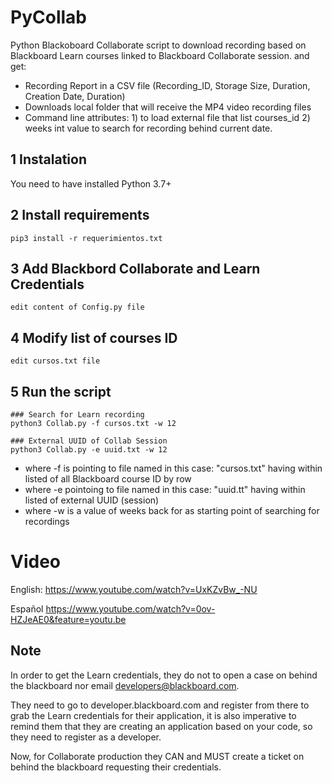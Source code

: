 # PyCollab
Python Blackoboard Collaborate script to download recording based on Blackboard Learn courses linked to Blackboard Collaborate session.
and get:
-	Recording Report in a CSV file (Recording_ID, Storage Size, Duration, Creation Date, Duration)
-	Downloads local folder that will receive the MP4 video recording files
-	Command line attributes: 1) to load external file that list courses_id   2)  weeks int value to search for recording  behind current date.




## 1 Instalation
You need to have installed Python 3.7+ 

## 2 Install requirements 
```
pip3 install -r requerimientos.txt
```

## 3 Add Blackbord Collaborate and Learn Credentials
```
edit content of Config.py file
```


## 4 Modify list of courses ID
```
edit cursos.txt file
```


## 5 Run the script

```
### Search for Learn recording 
python3 Collab.py -f cursos.txt -w 12

### External UUID of Collab Session
python3 Collab.py -e uuid.txt -w 12

```
- where -f is pointing to file named in this case: "cursos.txt" having within listed  of all Blackboard course ID by row
- where -e pointoing to file  named in this case: "uuid.tt" having within listed of external UUID (session)
- where -w is a value of weeks back for as starting point of searching for recordings

# Video
English:
https://www.youtube.com/watch?v=UxKZvBw_-NU


Español
https://www.youtube.com/watch?v=0ov-HZJeAE0&feature=youtu.be

## Note


In order to get the Learn credentials, they do not to open a case on behind the blackboard nor email developers@blackboard.com.

They need to go to developer.blackboard.com and register from there to grab the Learn credentials for their application, it is also imperative to remind them that they are creating an application based on your code, so they need to register as a developer.

Now, for Collaborate production they CAN and MUST create a ticket on behind the blackboard requesting their credentials.
